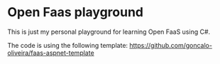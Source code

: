 # Open Faas playground

This is just my personal playground for learning Open FaaS using C#.

The code is using the following template: https://github.com/goncalo-oliveira/faas-aspnet-template

